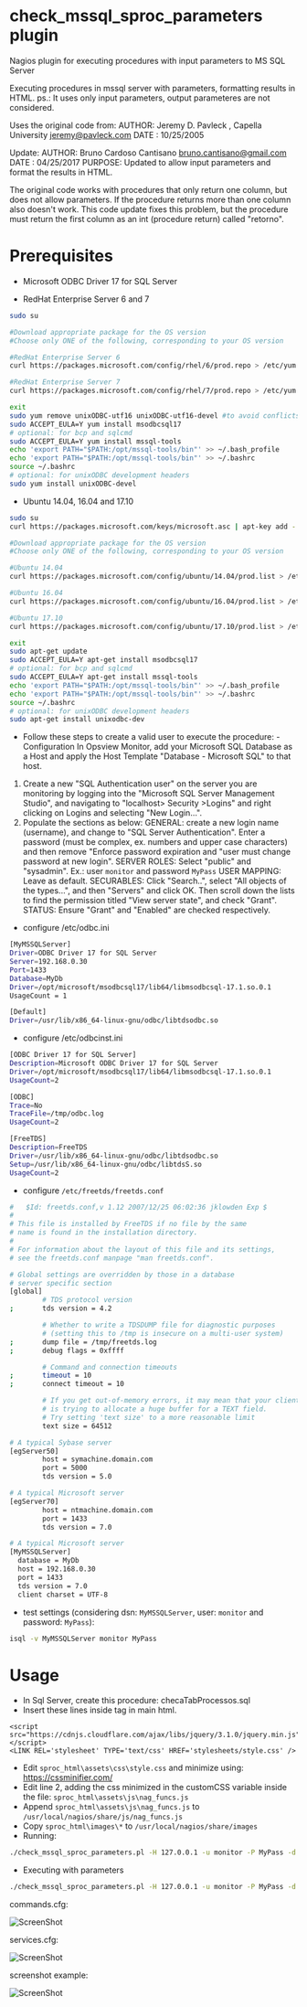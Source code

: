 # check_mssql_sproc_parameters plugin
Nagios plugin for executing procedures with input parameters to MS SQL Server

Executing procedures in mssql server with parameters, formatting results in HTML.
ps.: It uses only input parameters, output parameteres are not considered.

Uses the original code from:
AUTHOR: Jeremy D. Pavleck , Capella University <jeremy@pavleck.com>
DATE  : 10/25/2005

Update:
AUTHOR: Bruno Cardoso Cantisano <bruno.cantisano@gmail.com>
DATE  : 04/25/2017
PURPOSE: Updated to allow input parameters and format the results in HTML.

The original code works with procedures that only return one column, but
does not allow parameters. If the procedure returns more than one column also
doesn't work. This code update fixes this problem, but the procedure
must return the first column as an int (procedure return) called "retorno".

# Prerequisites
 * Microsoft ODBC Driver 17 for SQL Server
 - RedHat Enterprise Server 6 and 7

```bash
sudo su

#Download appropriate package for the OS version
#Choose only ONE of the following, corresponding to your OS version

#RedHat Enterprise Server 6
curl https://packages.microsoft.com/config/rhel/6/prod.repo > /etc/yum.repos.d/mssql-release.repo

#RedHat Enterprise Server 7
curl https://packages.microsoft.com/config/rhel/7/prod.repo > /etc/yum.repos.d/mssql-release.repo

exit
sudo yum remove unixODBC-utf16 unixODBC-utf16-devel #to avoid conflicts
sudo ACCEPT_EULA=Y yum install msodbcsql17
# optional: for bcp and sqlcmd
sudo ACCEPT_EULA=Y yum install mssql-tools
echo 'export PATH="$PATH:/opt/mssql-tools/bin"' >> ~/.bash_profile
echo 'export PATH="$PATH:/opt/mssql-tools/bin"' >> ~/.bashrc
source ~/.bashrc
# optional: for unixODBC development headers
sudo yum install unixODBC-devel
```
 - Ubuntu 14.04, 16.04 and 17.10

 ```bash
sudo su 
curl https://packages.microsoft.com/keys/microsoft.asc | apt-key add -

#Download appropriate package for the OS version
#Choose only ONE of the following, corresponding to your OS version

#Ubuntu 14.04
curl https://packages.microsoft.com/config/ubuntu/14.04/prod.list > /etc/apt/sources.list.d/mssql-release.list

#Ubuntu 16.04
curl https://packages.microsoft.com/config/ubuntu/16.04/prod.list > /etc/apt/sources.list.d/mssql-release.list

#Ubuntu 17.10
curl https://packages.microsoft.com/config/ubuntu/17.10/prod.list > /etc/apt/sources.list.d/mssql-release.list

exit
sudo apt-get update
sudo ACCEPT_EULA=Y apt-get install msodbcsql17
# optional: for bcp and sqlcmd
sudo ACCEPT_EULA=Y apt-get install mssql-tools
echo 'export PATH="$PATH:/opt/mssql-tools/bin"' >> ~/.bash_profile
echo 'export PATH="$PATH:/opt/mssql-tools/bin"' >> ~/.bashrc
source ~/.bashrc
# optional: for unixODBC development headers
sudo apt-get install unixodbc-dev
``` 
 * Follow these steps to create a valid user to execute the procedure:
-Configuration
In Opsview Monitor, add your Microsoft SQL Database as a Host and apply the Host Template "Database - Microsoft SQL" to that host.
1.	Create a new "SQL Authentication user" on the server you are monitoring by logging into the "Microsoft SQL Server Management Studio", and navigating to "localhost> Security >Logins" and right clicking on Logins and selecting "New Login…".
2.	Populate the sections as below:
GENERAL: create a new login name (username), and change to "SQL Server Authentication". Enter a password (must be complex, ex. numbers and upper case characters) and then remove "Enforce password expiration and "user must change password at new login". 
SERVER ROLES: Select "public" and "sysadmin". Ex.: user `monitor` and password `MyPass`
USER MAPPING: Leave as default. 
SECURABLES: Click "Search..", select "All objects of the types...", and then "Servers" and click OK. Then scroll down the lists to find the permission titled "View server state", and check "Grant". 
STATUS: Ensure "Grant" and "Enabled" are checked respectively.
 * configure /etc/odbc.ini
```bash
[MyMSSQLServer]
Driver=ODBC Driver 17 for SQL Server
Server=192.168.0.30
Port=1433
Database=MyDb
Driver=/opt/microsoft/msodbcsql17/lib64/libmsodbcsql-17.1.so.0.1
UsageCount = 1

[Default]
Driver=/usr/lib/x86_64-linux-gnu/odbc/libtdsodbc.so
``` 
 * configure /etc/odbcinst.ini
```bash
[ODBC Driver 17 for SQL Server]
Description=Microsoft ODBC Driver 17 for SQL Server
Driver=/opt/microsoft/msodbcsql17/lib64/libmsodbcsql-17.1.so.0.1
UsageCount=2

[ODBC]
Trace=No
TraceFile=/tmp/odbc.log
UsageCount=2

[FreeTDS]
Description=FreeTDS
Driver=/usr/lib/x86_64-linux-gnu/odbc/libtdsodbc.so
Setup=/usr/lib/x86_64-linux-gnu/odbc/libtdsS.so
UsageCount=2
``` 
 * configure `/etc/freetds/freetds.conf`
```bash
#   $Id: freetds.conf,v 1.12 2007/12/25 06:02:36 jklowden Exp $
#
# This file is installed by FreeTDS if no file by the same
# name is found in the installation directory.
#
# For information about the layout of this file and its settings,
# see the freetds.conf manpage "man freetds.conf".

# Global settings are overridden by those in a database
# server specific section
[global]
        # TDS protocol version
;       tds version = 4.2

        # Whether to write a TDSDUMP file for diagnostic purposes
        # (setting this to /tmp is insecure on a multi-user system)
;       dump file = /tmp/freetds.log
;       debug flags = 0xffff

        # Command and connection timeouts
;       timeout = 10
;       connect timeout = 10

        # If you get out-of-memory errors, it may mean that your client
        # is trying to allocate a huge buffer for a TEXT field.
        # Try setting 'text size' to a more reasonable limit
        text size = 64512

# A typical Sybase server
[egServer50]
        host = symachine.domain.com
        port = 5000
        tds version = 5.0

# A typical Microsoft server
[egServer70]
        host = ntmachine.domain.com
        port = 1433
        tds version = 7.0

# A typical Microsoft server
[MyMSSQLServer]
  database = MyDb
  host = 192.168.0.30
  port = 1433
  tds version = 7.0
  client charset = UTF-8
```
 * test settings (considering dsn: `MyMSSQLServer`, user: `monitor` and password: `MyPass`):
```bash
isql -v MyMSSQLServer monitor MyPass
```
# Usage
 * In Sql Server, create this procedure: checaTabProcessos.sql
 * Insert these lines inside <head></head> tag in main html.
```
<script src="https://cdnjs.cloudflare.com/ajax/libs/jquery/3.1.0/jquery.min.js"></script>
<LINK REL='stylesheet' TYPE='text/css' HREF='stylesheets/style.css' />
``` 
 * Edit `sproc_html\assets\css\style.css` and minimize using: https://cssminifier.com/
 * Edit line 2, adding the css minimized in the customCSS variable inside the file: `sproc_html\assets\js\nag_funcs.js`
 * Append `sproc_html\assets\js\nag_funcs.js` to `/usr/local/nagios/share/js/nag_funcs.js`
 * Copy `sproc_html\images\*` to `/usr/local/nagios/share/images`
 * Running:

```bash
./check_mssql_sproc_parameters.pl -H 127.0.0.1 -u monitor -P MyPass -d MyDb -p checaTabProcessos -c 2 -w 1
```

 * Executing with parameters
```bash
./check_mssql_sproc_parameters.pl -H 127.0.0.1 -u monitor -P MyPass -d MyDb -p "checaTabProcessos blablabla" -c 2 -w 1
```

commands.cfg:

![ScreenShot](commands.png?raw=true)

services.cfg:

![ScreenShot](services.png?raw=true)

screenshot example:

![ScreenShot](example.png?raw=true)